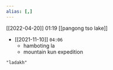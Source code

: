 ```yaml
---
alias: [,]
---
```


[[2022-04-20]] 01:19
[[pangong tso lake]]

- [[2021-11-10]] `04:06`
	- hamboting la
	- mountain kun expedition


```query
"ladakh"
```